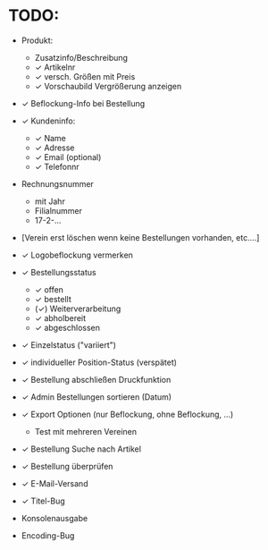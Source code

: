 # TODO:

* Produkt:
  * Zusatzinfo/Beschreibung
  * ✓ Artikelnr
  * ✓ versch. Größen mit Preis
  * ✓ Vorschaubild Vergrößerung anzeigen
* ✓ Beflockung-Info bei Bestellung
* ✓ Kundeninfo:
  * ✓ Name
  * ✓ Adresse
  * ✓ Email (optional)
  * ✓ Telefonnr
* Rechnungsnummer
  * mit Jahr
  * Filialnummer
  * 17-2-...
* [Verein erst löschen wenn keine Bestellungen vorhanden, etc....]

* ✓ Logobeflockung vermerken

* ✓ Bestellungsstatus
  * ✓ offen
  * ✓ bestellt
  * (✓) Weiterverarbeitung
  * ✓ abholbereit
  * ✓ abgeschlossen

* ✓ Einzelstatus ("variiert")
* ✓ individueller Position-Status (verspätet)

* ✓ Bestellung abschließen Druckfunktion

* ✓ Admin Bestellungen sortieren (Datum)

* ✓ Export Optionen (nur Beflockung, ohne Beflockung, ...)
  * Test mit mehreren Vereinen

* ✓ Bestellung Suche nach Artikel

* ✓ Bestellung überprüfen

* ✓ E-Mail-Versand

* ✓ Titel-Bug

* Konsolenausgabe

* Encoding-Bug
